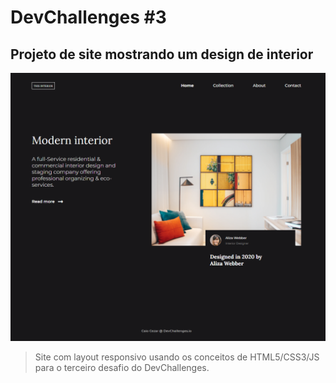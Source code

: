 # DevChallenges #3

## Projeto de site mostrando um design de interior

<img src="./img/example.png" alt="Exemplo com Imagem do Site" />

> Site com layout responsivo usando os conceitos de HTML5/CSS3/JS para o terceiro desafio do DevChallenges.
